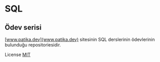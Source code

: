 # SQL

## Ödev serisi

[www.patika.dev](www.patika.dev) sitesinin SQL derslerinin ödevlerinin bulunduğu repositoriesidir.

License
[MIT](https://choosealicense.com/licenses/mit/)
